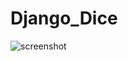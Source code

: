 # Django_Dice

![screenshot](https://github.com/dusanrsc/Django_Dice/assets/149257819/3edcbeb9-56c3-443c-aa71-c6629830cda8)
